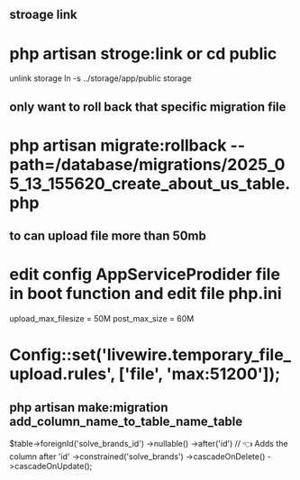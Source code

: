 ## stroage link 
# php artisan stroge:link or cd public
unlink storage
ln -s ../storage/app/public storage
## only want to roll back that specific migration file
# php artisan migrate:rollback --path=/database/migrations/2025_05_13_155620_create_about_us_table.php

## to can upload file more than 50mb

# edit config AppServiceProdider file in boot function and edit file php.ini 
<p>
upload_max_filesize = 50M
post_max_size = 60M
</p>

# Config::set('livewire.temporary_file_upload.rules', ['file', 'max:51200']);


## php artisan make:migration add_column_name_to_table_name_table

 $table->foreignId('solve_brands_id')
      ->nullable()
      ->after('id') // 👈 Adds the column after 'id'
      ->constrained('solve_brands')
      ->cascadeOnDelete()
      ->cascadeOnUpdate();
